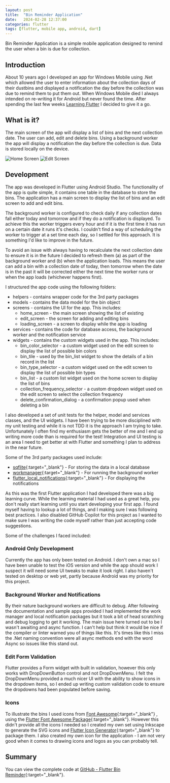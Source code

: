 ```yaml
---
layout: post
title:  "Bin Reminder Application"
date:   2024-02-28 12:37:00
categories: flutter
tags: [flutter, mobile app, android, dart]
---
```


Bin Reminder Application is a simple mobile application designed to remind the user when a bin is due for collection.
<!--more-->

## Introduction
About 10 years ago I developed an app for Windows Mobile using .Net which allowed the user to enter information about the collection days of their dustbins and displayed a notification the day before the collection was due to remind them to put them out.  When Windows Mobile died I always intended on re-writing it for Android but never found the time.  After spending the last few weeks [Learning Flutter](/2024/02/27/learning-flutter) I decided to give it a go.

## What is it?
The main screen of the app will display a list of bins and the next collection date.  The user can add, edit and delete bins.  Using a background worker the app will display a notification the day before the collection is due.  Data is stored locally on the device.

![Home Screen](/assets/images/2024-02-28-bin-reminder-home-screenshot.png)
![Edit Screen](/assets/images/2024-02-28-bin-reminder-edit-screenshot.png)

## Development
The app was developed in Flutter using Android Studio.  The functionality of the app is quite simple, it contains one table in the database to store the bins.  The application has a main screen to display the list of bins and an edit screen to add and edit bins.  

The background worker is configured to check daily if any collection dates fall either today and tomorrow and if they do a notification is displayed.  To achieve this the worker triggers every hour and if it is the first time it has run on a certain date it runs it's checks.  I couldn't find a way of scheduling the worker to trigger at a set time each day, so I settled for this approach.  It is something I'd like to improve in the future.

To avoid an issue with always having to recalculate the next collection date to ensure it is in the future I decided to refresh them (a) as part of the background worker and (b) when the application loads.  This means the user can add a bin with a collection date of today, then tomorrow when the date is in the past it will be corrected either the next time the worker runs or when the app loads (whichever happens first).

I structured the app code using the following folders:
- helpers - contains wrapper code for the 3rd party packages
- models - contains the data model for the bin object
- screens - contains the UI for the app.  This includes:
    - home_screen - the main screen showing the list of existing
    - edit_screen - the screen for adding and editing bins
    - loading_screen - a screen to display while the app is loading
- services - contains the code for database access, the background worker and the notification service
- widgets - contains the custom widgets used in the app.  This includes:
    - bin_color_selector - a custom widget used on the edit screen to display the list of possible bin colors
    - bin_tile - used by the bin_list widget to show the details of a bin record in the list
    - bin_type_selector - a custom widget used on the edit screen to display the list of possible bin types
    - bin_list - a custom list widget used on the home screen to display the list of bins
    - collection_frequency_selector - a custom dropdown widget used on the edit screen to select the collection frequency
    - delete_confirmation_dialog - a confirmation popup used when deleting a bin

I also developed a set of unit tests for the helper, model and services classes, and the UI widgets.  I have been trying to be more disciplined with my unit testing and while it is not TDD it is the approach I am trying to take.  Unfortunately I often find my enthusiasm gets the better of me and I end up writing more code than is required for the test!  Integration and UI testing is an area I need to get better at with Flutter and something I plan to address in the near future.

Some of the 3rd party packages used include:
- [sqflite](https://pub.dev/packages/sqflite){:target="_blank"} - For storing the data in a local database
- [workmanager](https://pub.dev/packages/workmanager){:target="_blank"} - For running the background worker
- [flutter_local_notifications](https://pub.dev/packages/flutter_local_notifications){:target="_blank"} - For displaying the notifications

As this was the first Flutter application I had developed there was a big learning curve.  While the learning material I had used as a great help, you don't really start learning until you start developing your first app.  I found myself having to lookup a lot of things, and I making sure I was following best practices.  I also disabled GitHub Copilot for this project as I wanted to make sure I was writing the code myself rather than just accepting code suggestions.

Some of the challenges I faced included:

### Android Only Development
Currently the app has only been tested on Android.  I don't own a mac so I have been unable to test the iOS version and while the app should work I suspect it will need some UI tweaks to make it look right.  I also haven't tested on desktop or web yet, partly because Android was my priority for this project.

### Background Worker and Notifications
By their nature background workers are difficult to debug.  After following the documentation and sample apps provided I had implemented the work manager and local notification packages but it took a bit of head scratching and debug logging to get it working.  The main issue here turned out to be I wasn't awaiting and async function.  I can't help but think it would be nice if the compiler or linter warned you of things like this.  It's times like this I miss the .Net naming convention were all async methods end with the word Async so issues like this stand out.

### Edit Form Validation
Flutter provides a Form widget with built in validation, however this only works with DropDownButton control and not DropDownMenu. I felt the DropDownMenu provided a much nicer UI with the ability to show icons in the dropdown items, so I ended up writing custom validation code to ensure the dropdowns had been populated before saving.

### Icons
To illustrate the bins I used icons from [Font Awesome](https://fontawesome.com/){:target="_blank"} , using the [Flutter Font Awesome Package](https://pub.dev/packages/font_awesome_flutter){:target="_blank"}.  However this didn't provide all the icons I needed so I created my own set using Inkscape to generate the SVG icons and [Flutter Icon Generator](https://fluttericon.com/){:target="_blank"} to package them.  I also created my own icon for the application - I am not very good when it comes to drawing icons and logos as you can probably tell.

## Summary

You can view the complete code at [GitHub - Flutter Bin Reminder](https://github.com/zjcz/flutter-bin-reminder){:target="_blank"}.